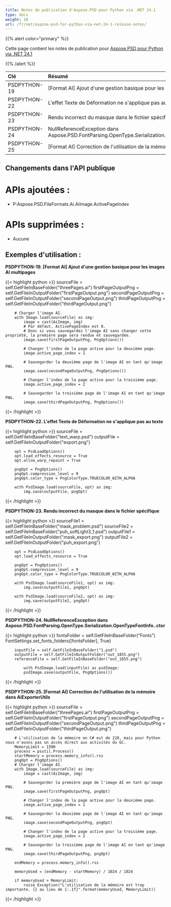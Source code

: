 ```yaml
---
title: Notes de publication d'Aspose.PSD pour Python via .NET 24.1
type: docs
weight: 10
url: /fr/net/aspose-psd-for-python-via-net-24-1-release-notes/
---
```


{{% alert color="primary" %}}

Cette page contient les notes de publication pour [Aspose.PSD pour Python via .NET 24.1](https://pypi.org/project/aspose-psd/)

{{% /alert %}}

| **Clé**      | **Résumé**                                                                                             | **Catégorie** |
|:--------------|:-------------------------------------------------------------------------------------------------------|:-------------|
|  PSDPYTHON-19 | [Format AI] Ajout d'une gestion basique pour les images AI multipages                                    |   Fonctionnalité   |
|  PSDPYTHON-22 | L'effet Texte de Déformation ne s'applique pas au texte                                                  |     Bug     |
|  PSDPYTHON-23 | Rendu incorrect du masque dans le fichier spécifique                                                     |     Bug     |
|  PSDPYTHON-24 | NullReferenceException dans Aspose.PSD.FontParsing.OpenType.Serialization.OpenTypeFontInfo..ctor        |     Bug     |
|  PSDPYTHON-25 | [Format AI] Correction de l'utilisation de la mémoire dans AiExporterUtils                               |     Bug     |



## **Changements dans l'API publique**
# **APIs ajoutées :**
- P:Aspose.PSD.FileFormats.Ai.AiImage.ActivePageIndex

# **APIs supprimées :**
- Aucune


## **Exemples d'utilisation :**

**PSDPYTHON-19. [Format AI] Ajout d'une gestion basique pour les images AI multipages**

{{< highlight python >}}
        sourceFile = self.GetFileInBaseFolder("threePages.ai")
        firstPageOutputPng = self.GetFileInOutputFolder("firstPageOutput.png")
        secondPageOutputPng = self.GetFileInOutputFolder("secondPageOutput.png")
        thirdPageOutputPng = self.GetFileInOutputFolder("thirdPageOutput.png")

        # Charger l'image AI.
        with Image.load(sourceFile) as img:
            image = cast(AiImage, img)
            # Par défaut, ActivePageIndex est 0.
            # Donc si vous sauvegardez l'image AI sans changer cette propriété, la première page sera rendue et sauvegardée.
            image.save(firstPageOutputPng, PngOptions())

            # Changer l'index de la page active pour la deuxième page.
            image.active_page_index = 1

            # Sauvegarder la deuxième page de l'image AI en tant qu'image PNG.
            image.save(secondPageOutputPng, PngOptions())

            # Changer l'index de la page active pour la troisième page.
            image.active_page_index = 2

            # Sauvegarder la troisième page de l'image AI en tant qu'image PNG.
            image.save(thirdPageOutputPng, PngOptions())
{{< /highlight >}}

**PSDPYTHON-22. L'effet Texte de Déformation ne s'applique pas au texte**

{{< highlight python >}}
        sourceFile = self.GetFileInBaseFolder("text_warp.psd")
        outputFile = self.GetFileInOutputFolder("export.png")

        opt = PsdLoadOptions()
        opt.load_effects_resource = True
        opt.allow_warp_repaint = True

        pngOpt = PngOptions()
        pngOpt.compression_level = 9
        pngOpt.color_type = PngColorType.TRUECOLOR_WITH_ALPHA

        with PsdImage.load(sourceFile, opt) as img:
            img.save(outputFile, pngOpt)
{{< /highlight >}}

**PSDPYTHON-23. Rendu incorrect du masque dans le fichier spécifique**

{{< highlight python >}}
        sourceFile1 = self.GetFileInBaseFolder("mask_problem.psd")
        sourceFile2 = self.GetFileInBaseFolder("puh_softLight3_1.psd")
        outputFile1 = self.GetFileInOutputFolder("mask_export.png")
        outputFile2 = self.GetFileInOutputFolder("puh_export.png")

        opt = PsdLoadOptions()
        opt.load_effects_resource = True

        pngOpt = PngOptions()
        pngOpt.compression_level = 9
        pngOpt.color_type = PngColorType.TRUECOLOR_WITH_ALPHA

        with PsdImage.load(sourceFile1, opt) as img:
            img.save(outputFile1, pngOpt)

        with PsdImage.load(sourceFile2, opt) as img:
            img.save(outputFile2, pngOpt)
{{< /highlight >}}

**PSDPYTHON-24. NullReferenceException dans Aspose.PSD.FontParsing.OpenType.Serialization.OpenTypeFontInfo..ctor**

{{< highlight python >}}
        fontsFolder = self.GetFileInBaseFolder("Fonts")
        FontSettings.set_fonts_folders([fontsFolder], True)


        inputFile = self.GetFileInBaseFolder("1.psd")
        outputFile = self.GetFileInOutputFolder("out_1855.png")
        referenceFile = self.GetFileInBaseFolder("out_1855.png")

            with PsdImage.load(inputFile) as psdImage:
            psdImage.save(outputFile, PngOptions())
{{< /highlight >}}

**PSDPYTHON-25. [Format AI] Correction de l'utilisation de la mémoire dans AiExporterUtils**

{{< highlight python >}}
  sourceFile = self.GetFileInBaseFolder("threePages.ai")
        firstPageOutputPng = self.GetFileInOutputFolder("firstPageOutput.png")
        secondPageOutputPng = self.GetFileInOutputFolder("secondPageOutput.png")
        thirdPageOutputPng = self.GetFileInOutputFolder("thirdPageOutput.png")

        # L'utilisation de la mémoire en C# est de 220, mais pour Python nous n'avons pas un accès direct aux activités du GC.
        MemoryLimit = 1500
        process = psutil.Process()
        startMemory = process.memory_info().rss
        pngOpt = PngOptions()
        # Charger l'image AI.
        with Image.load(sourceFile) as img:
            image = cast(AiImage, img)

            # Sauvegarder la première page de l'image AI en tant qu'image PNG.
            image.save(firstPageOutputPng, pngOpt)

            # Changer l'index de la page active pour la deuxième page.
            image.active_page_index = 1

            # Sauvegarder la deuxième page de l'image AI en tant qu'image PNG.
            image.save(secondPageOutputPng, pngOpt)

            # Changer l'index de la page active pour la troisième page.
            image.active_page_index = 2

            # Sauvegarder la troisième page de l'image AI en tant qu'image PNG.
            image.save(thirdPageOutputPng, pngOpt)

        endMemory = process.memory_info().rss

        memoryUsed = (endMemory - startMemory) / 1024 / 1024

        if memoryUsed > MemoryLimit:
            raise Exception("L'utilisation de la mémoire est trop importante. {} au lieu de {:.1f}".format(memoryUsed, MemoryLimit))
{{< /highlight >}}
